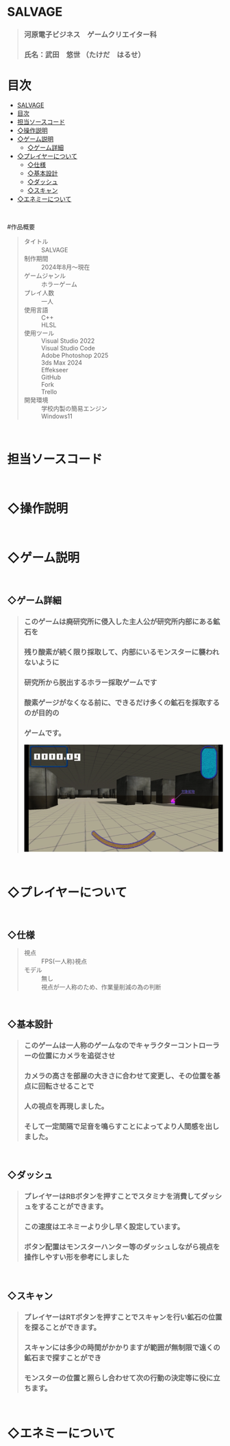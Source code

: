 # SALVAGE
> ### 河原電子ビジネス　ゲームクリエイター科
> ### 氏名：武田　悠世 （たけだ　はるせ）



# 目次
- [SALVAGE](#salvage)
- [目次](#目次)
- [担当ソースコード](#担当ソースコード)
- [◇操作説明](#操作説明)
- [◇ゲーム説明](#ゲーム説明)
  - [◇ゲーム詳細](#ゲーム詳細)
- [◇プレイヤーについて](#プレイヤーについて)
  - [◇仕様](#仕様)
  - [◇基本設計](#基本設計)
  - [◇ダッシュ](#ダッシュ)
  - [◇スキャン](#スキャン)
- [◇エネミーについて](#エネミーについて)

<br />
  
<a id = "anchor1"></a>
#作品概要
> <d1>
>  <dt>タイトル</dt>
>  <dd>SALVAGE
>　<dt>制作期間</dt>
>  <dd>2024年8月～現在
>　<dt>ゲームジャンル</dt>
>  <dd>ホラーゲーム
>　<dt>プレイ人数</dt>
>  <dd>一人
>  <dt>使用言語</dt>
>  <dd>C++
>  <br />
>  HLSL<dd>
>  <dt>使用ツール</dt>
>  <dd>Visual Studio 2022</dd>
>  <dd>Visual Studio Code</dd>
>  <dd>Adobe Photoshop 2025</dd>
>  <dd>3ds Max 2024</dd>
>  <dd>Effekseer</dd>
>  <dd>GitHub</dd>
>  <dd>Fork</dd>
>  <dd>Trello</dd>
>  <dt>開発環境</dt>
>  <dd>学校内製の簡易エンジン</dd>
>  <dd>Windows11



<br />

<a id = "anchor2"></a>
# 担当ソースコード

<br />

<a id = "anchor3"></a>
# ◇操作説明

<br />

<a id = "anchor4"></a>
# ◇ゲーム説明

<br />

<a id = "game"></a>
## ◇ゲーム詳細
> ### このゲームは廃研究所に侵入した主人公が研究所内部にある鉱石を</dd>
> ### 残り酸素が続く限り採取して、内部にいるモンスターに襲われないように</dd>
> ### 研究所から脱出するホラー採取ゲームです</dd>
> ### 酸素ゲージがなくなる前に、できるだけ多くの鉱石を採取するのが目的の</dd>
> ### ゲームです。
> ![alt text](image1.png)

<br />

<a id = "player"></a>
# ◇プレイヤーについて

<br />

<a id = "playerSpecification"></a>
## ◇仕様
> <dl>
> <dt> 視点</dt>
> <dd> FPS(一人称)視点</dd>
> <dt>モデル</dt>
> <dd>無し</dd>
> <dd>視点が一人称のため、作業量削減の為の判断</dd>
> </dl>

<br />

<a id = "playerBasicDesign"></a>
## ◇基本設計
> ### このゲームは一人称のゲームなのでキャラクターコントローラーの位置にカメラを追従させ</dd>
> ### カメラの高さを部屋の大きさに合わせて変更し、その位置を基点に回転させることで</dd>
> ### 人の視点を再現しました。
> ### そして一定間隔で足音を鳴らすことによってより人間感を出しました。</dd>

<br />

<a id = "run"></a>
## ◇ダッシュ
> ### プレイヤーはRBボタンを押すことでスタミナを消費してダッシュをすることができます。</dd>
> ### この速度はエネミーより少し早く設定しています。 </dd>
> ### ボタン配置はモンスターハンター等のダッシュしながら視点を操作しやすい形を参考にしました</dd>

<br />

<a id = "scan"></a>
## ◇スキャン
> ### プレイヤーはRTボタンを押すことでスキャンを行い鉱石の位置を探ることができます。</dd>
> ### スキャンには多少の時間がかかりますが範囲が無制限で遠くの鉱石まで探すことができ</dd>
> ### モンスターの位置と照らし合わせて次の行動の決定等に役に立ちます。</dd>

<br />

<a id = "enemy"></a>
# ◇エネミーについて

<br />

